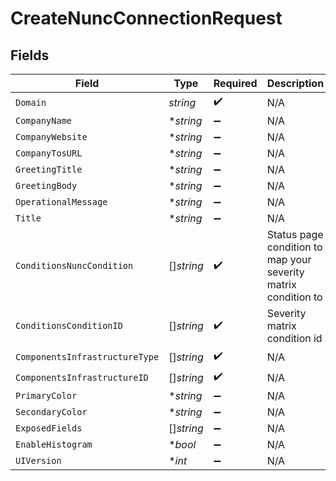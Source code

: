 # CreateNuncConnectionRequest


## Fields

| Field                                                          | Type                                                           | Required                                                       | Description                                                    |
| -------------------------------------------------------------- | -------------------------------------------------------------- | -------------------------------------------------------------- | -------------------------------------------------------------- |
| `Domain`                                                       | *string*                                                       | :heavy_check_mark:                                             | N/A                                                            |
| `CompanyName`                                                  | **string*                                                      | :heavy_minus_sign:                                             | N/A                                                            |
| `CompanyWebsite`                                               | **string*                                                      | :heavy_minus_sign:                                             | N/A                                                            |
| `CompanyTosURL`                                                | **string*                                                      | :heavy_minus_sign:                                             | N/A                                                            |
| `GreetingTitle`                                                | **string*                                                      | :heavy_minus_sign:                                             | N/A                                                            |
| `GreetingBody`                                                 | **string*                                                      | :heavy_minus_sign:                                             | N/A                                                            |
| `OperationalMessage`                                           | **string*                                                      | :heavy_minus_sign:                                             | N/A                                                            |
| `Title`                                                        | **string*                                                      | :heavy_minus_sign:                                             | N/A                                                            |
| `ConditionsNuncCondition`                                      | []*string*                                                     | :heavy_check_mark:                                             | Status page condition to map your severity matrix condition to |
| `ConditionsConditionID`                                        | []*string*                                                     | :heavy_check_mark:                                             | Severity matrix condition id                                   |
| `ComponentsInfrastructureType`                                 | []*string*                                                     | :heavy_check_mark:                                             | N/A                                                            |
| `ComponentsInfrastructureID`                                   | []*string*                                                     | :heavy_check_mark:                                             | N/A                                                            |
| `PrimaryColor`                                                 | **string*                                                      | :heavy_minus_sign:                                             | N/A                                                            |
| `SecondaryColor`                                               | **string*                                                      | :heavy_minus_sign:                                             | N/A                                                            |
| `ExposedFields`                                                | []*string*                                                     | :heavy_minus_sign:                                             | N/A                                                            |
| `EnableHistogram`                                              | **bool*                                                        | :heavy_minus_sign:                                             | N/A                                                            |
| `UIVersion`                                                    | **int*                                                         | :heavy_minus_sign:                                             | N/A                                                            |